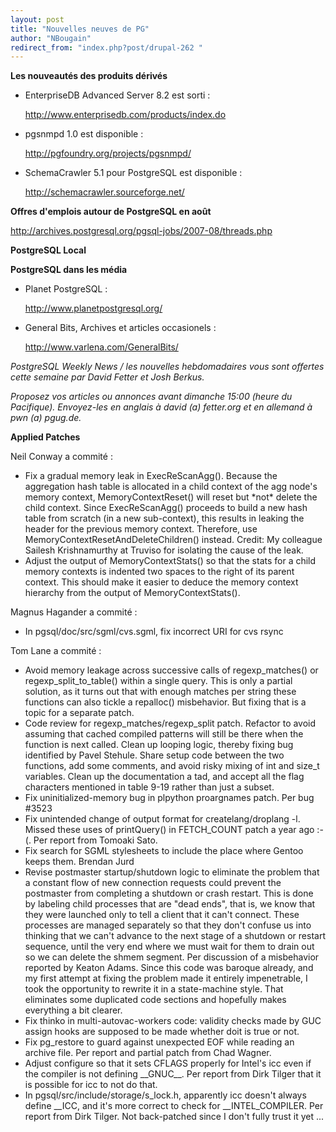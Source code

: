 ```yaml
---
layout: post
title: "Nouvelles neuves de PG"
author: "NBougain"
redirect_from: "index.php?post/drupal-262 "
---
```




<strong>Les nouveautés des produits dérivés</strong>

<ul>

<li>EnterpriseDB Advanced Server 8.2 est sorti&nbsp;:

<a target="_blank" href="http://www.enterprisedb.com/products/index.do">http://www.enterprisedb.com/products/index.do</a></li>

<li>pgsnmpd 1.0 est disponible&nbsp;:

<a target="_blank" href="http://pgfoundry.org/projects/pgsnmpd/">http://pgfoundry.org/projects/pgsnmpd/</a></li>

<li>SchemaCrawler 5.1 pour PostgreSQL est disponible&nbsp;:

<a target="_blank" href="http://schemacrawler.sourceforge.net/">http://schemacrawler.sourceforge.net/</a></li>

</ul>

<!--break-->

<p><strong>Offres d'emplois autour de PostgreSQL en août</strong></p>

<p><a target="_blank" href="http://archives.postgresql.org/pgsql-jobs/2007-08/threads.php">http://archives.postgresql.org/pgsql-jobs/2007-08/threads.php</a></p>

<p><strong>PostgreSQL Local</strong></p>

<p><strong>PostgreSQL dans les média</strong></p>

<ul>

<li>Planet PostgreSQL&nbsp;:

<a target="_blank" href="http://www.planetpostgresql.org/">http://www.planetpostgresql.org/</a></li>

<li>General Bits, Archives et articles occasionels&nbsp;:

<a target="_blank" href="http://www.varlena.com/GeneralBits/">http://www.varlena.com/GeneralBits/</a></li>

</ul>

<p><em>PostgreSQL Weekly News / les nouvelles hebdomadaires vous sont offertes cette semaine par David Fetter et Josh Berkus.</em></p>

<p><em>Proposez vos articles ou annonces avant dimanche 15:00 (heure du Pacifique). Envoyez-les en anglais à david (a) fetter.org et en allemand à pwn (a) pgug.de.</em></p>

<p><strong>Applied Patches</strong></p>

<p>Neil Conway a commité&nbsp;:</p>

<ul>

<li>Fix a gradual memory leak in ExecReScanAgg(). Because the aggregation hash table is allocated in a child context of the agg node's memory context, MemoryContextReset() will reset but *not* delete the child context. Since ExecReScanAgg() proceeds to build a new hash table from scratch (in a new sub-context), this results in leaking the header for the previous memory context. Therefore, use MemoryContextResetAndDeleteChildren() instead. Credit: My colleague Sailesh Krishnamurthy at Truviso for isolating the cause of the leak.</li>

<li>Adjust the output of MemoryContextStats() so that the stats for a child memory contexts is indented two spaces to the right of its parent context. This should make it easier to deduce the memory context hierarchy from the output of MemoryContextStats().</li>

</ul>

<p>Magnus Hagander a commité&nbsp;:</p>

<ul>

<li>In pgsql/doc/src/sgml/cvs.sgml, fix incorrect URI for cvs rsync</li>

</ul>

<p>Tom Lane a commité&nbsp;:</p>

<ul>

<li>Avoid memory leakage across successive calls of regexp_matches() or regexp_split_to_table() within a single query. This is only a partial solution, as it turns out that with enough matches per string these functions can also tickle a repalloc() misbehavior. But fixing that is a topic for a separate patch.</li>

<li>Code review for regexp_matches/regexp_split patch. Refactor to avoid assuming that cached compiled patterns will still be there when the function is next called. Clean up looping logic, thereby fixing bug identified by Pavel Stehule. Share setup code between the two functions, add some comments, and avoid risky mixing of int and size_t variables. Clean up the documentation a tad, and accept all the flag characters mentioned in table 9-19 rather than just a subset.</li>

<li>Fix uninitialized-memory bug in plpython proargnames patch. Per bug #3523</li>

<li>Fix unintended change of output format for createlang/droplang -l. Missed these uses of printQuery() in FETCH_COUNT patch a year ago :-(. Per report from Tomoaki Sato.</li>

<li>Fix search for SGML stylesheets to include the place where Gentoo keeps them. Brendan Jurd</li>

<li>Revise postmaster startup/shutdown logic to eliminate the problem that a constant flow of new connection requests could prevent the postmaster from completing a shutdown or crash restart. This is done by labeling child processes that are "dead ends", that is, we know that they were launched only to tell a client that it can't connect. These processes are managed separately so that they don't confuse us into thinking that we can't advance to the next stage of a shutdown or restart sequence, until the very end where we must wait for them to drain out so we can delete the shmem segment. Per discussion of a misbehavior reported by Keaton Adams. Since this code was baroque already, and my first attempt at fixing the problem made it entirely impenetrable, I took the opportunity to rewrite it in a state-machine style. That eliminates some duplicated code sections and hopefully makes everything a bit clearer.</li>

<li>Fix thinko in multi-autovac-workers code: validity checks made by GUC assign hooks are supposed to be made whether doit is true or not.</li>

<li>Fix pg_restore to guard against unexpected EOF while reading an archive file. Per report and partial patch from Chad Wagner.</li>

<li>Adjust configure so that it sets CFLAGS properly for Intel's icc even if the compiler is not defining __GNUC__. Per report from Dirk Tilger that it is possible for icc to not do that.</li>

<li>In pgsql/src/include/storage/s_lock.h, apparently icc doesn't always define __ICC, and it's more correct to check for __INTEL_COMPILER. Per report from Dirk Tilger. Not back-patched since I don't fully trust it yet ...</li>

</ul>